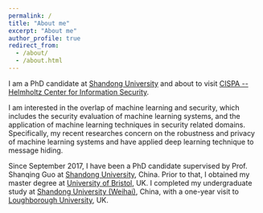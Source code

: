 ```yaml
---
permalink: /
title: "About me"
excerpt: "About me"
author_profile: true
redirect_from: 
  - /about/
  - /about.html
---
```


I am a PhD candidate at [Shandong University](http://www.sdu.edu.cn) and about to visit [CISPA -- Helmholtz Center for Information Security](https://cispa.saarland).

I am interested in the overlap of machine learning and security, which includes the security evaluation of machine learning systems, and the application of machine learning techniques in security related domains. Specifically, my recent researches concern on the robustness and privacy of machine learning systems and have applied deep learning technique to message hiding.

Since September 2017, I have been a PhD candidate supervised by Prof. Shanqing Guo at [Shandong University](http://www.sdu.edu.cn), China. Prior to that, I obtained my master degree at [University of Bristol](https://www.bristol.ac.uk), UK. I completed my undergraduate study at [Shandong University (Weihai)](https://www.wh.sdu.edu.cn), China, with a one-year visit to [Loughborough University](https://www.lboro.ac.uk), UK.
